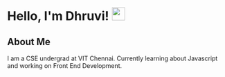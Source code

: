 # Hello, I'm Dhruvi! <img src = "https://media.tenor.com/SNL9_xhZl9oAAAAj/waving-hand-joypixels.gif" width = "30px" height = "30px">
## About Me 
I am a CSE undergrad at VIT Chennai. Currently learning about Javascript and working on Front End Development.
